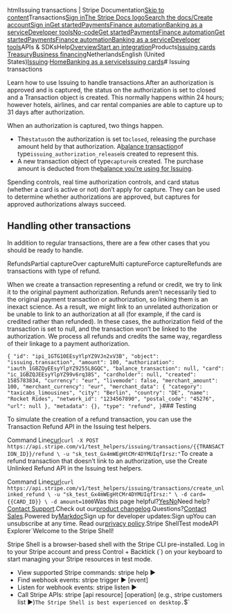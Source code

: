 htmlIssuing transactions | Stripe Documentation[Skip to content](#main-content)Transactions[Sign in](https://dashboard.stripe.com/login?redirect=https%3A%2F%2Fdocs.stripe.com%2Fissuing%2Fpurchases%2Ftransactions)[The Stripe Docs logo](/)[Search the docs/](#)[Create account](https://dashboard.stripe.com/register/issuing)[Sign in](https://dashboard.stripe.com/login?redirect=https%3A%2F%2Fdocs.stripe.com%2Fissuing%2Fpurchases%2Ftransactions)[Get started](/get-started)[Payments](/payments)[Finance automation](/finance-automation)[Banking as a service](/financial-services)[Developer tools](/development)[No-code](/no-code)[Get started](/get-started)[Payments](/payments)[Finance automation](/finance-automation)[](#)[Get started](/get-started)[Payments](/payments)[Finance automation](/finance-automation)[Banking as a service](/financial-services)[Developer tools](/development)[](#)APIs & SDKsHelp[Overview](/docs/financial-services)[Start an integration](#)Products[Issuing cards](#)
[Treasury](#)[Business financing](#)NetherlandsEnglish (United States)[](#)[](#)[Issuing](/issuing)·[Home](/docs)[Banking as a service](/docs/financial-services)[Issuing cards](/docs/issuing)# Issuing transactions

Learn how to use Issuing to handle transactions.After an authorization is approved and is captured, the status on the authorization is set to closed and a Transaction object is created. This normally happens within 24 hours; however hotels, airlines, and car rental companies are able to capture up to 31 days after authorization.

When an authorization is captured, two things happen.

- The`status`on the authorization is set to`closed`, releasing the purchase amount held by that authorization. A[balance transaction](/reports/balance-transaction-types)of type`issuing_authorization_release`is created to represent this.
- A new transaction object of type`capture`is created. The purchase amount is deducted from the[balance you’re using for Issuing](/issuing/funding/balance).

Spending controls, real time authorization controls, and card status (whether a card is active or not) don’t apply for capture. They can be used to determine whether authorizations are approved, but captures for approved authorizations always succeed.

## Handling other transactions

In addition to regular transactions, there are a few other cases that you should be ready to handle.

RefundsPartial captureOver captureMulti captureForce captureRefunds are transactions with type of refund.

When we create a transaction representing a refund or credit, we try to link it to the original payment authorization. Refunds aren’t necessarily tied to the original payment transaction or authorization, so linking them is an inexact science. As a result, we might link to an unrelated authorization or be unable to link to an authorization at all (for example, if the card is credited rather than refunded). In these cases, the authorization field of the transaction is set to null, and the transaction won’t be linked to the authorization. We process all refunds and credits the same way, regardless of their linkage to a payment authorization.

`{
  "id": "ipi_1GTG10EEsyYlpYZ9VJn2xV3B",
  "object": "issuing.transaction",
  "amount": 100,
  "authorization": "iauth_1GBZQyEEsyYlpYZ9255L8GQC",
  "balance_transaction": null,
  "card": "ic_1GBZQJEEsyYlpYZ99v6rq38S",
  "cardholder": null,
  "created": 1585783834,
  "currency": "eur",
  "livemode": false,
  "merchant_amount": 100,
  "merchant_currency": "eur",
  "merchant_data": {
    "category": "taxicabs_limousines",
    "city": "Berlin",
    "country": "DE",
    "name": "Rocket Rides",
    "network_id": "1234567890",
    "postal_code": "45276",
    "url": null
  },
  "metadata": {},
  "type": "refund",
}`### Testing

To simulate the creation of a refund transaction, you can use the Transaction Refund API in the Issuing test helpers.

Command Line[curl](#)`curl -X POST https://api.stripe.com/v1/test_helpers/issuing/transactions/{{TRANSACTION_ID}}/refund \
  -u "sk_test_Gx4mWEgHtCMr4DYMUIqfIrsz:"`To create a refund transaction that doesn’t link to an authorization, use the Create Unlinked Refund API in the Issuing test helpers.

Command Line[curl](#)`curl https://api.stripe.com/v1/test_helpers/issuing/transactions/create_unlinked_refund \
  -u "sk_test_Gx4mWEgHtCMr4DYMUIqfIrsz:" \
  -d card={{CARD_ID}} \
  -d amount=1000`Was this page helpful?[Yes](#)[No](#)Need help?[Contact Support](https://support.stripe.com/).Check out our[product changelog](https://stripe.com/blog/changelog).Questions?[Contact Sales](https://stripe.com/contact/sales).Powered by[Markdoc](https://markdoc.dev)Sign up for developer updates:Sign upYou can unsubscribe at any time. Read our[privacy policy](https://stripe.com/privacy).Stripe ShellTest modeAPI Explorer[](https://stripe.com/docs/stripe-cli#install)`Welcome to the Stripe Shell!

Stripe Shell is a browser-based shell with the Stripe CLI pre-installed. Log in to your
Stripe account and press Control + Backtick (`) on your keyboard to start managing your Stripe
resources in test mode.

- View supported Stripe commands: stripe help ▶️
- Find webhook events: stripe trigger ▶️ [event]
- Listen for webhook events: stripe listen ▶
- Call Stripe APIs: stripe [api resource] [operation] (e.g., stripe customers list ▶️)`The Stripe Shell is best experienced on desktop.`$`